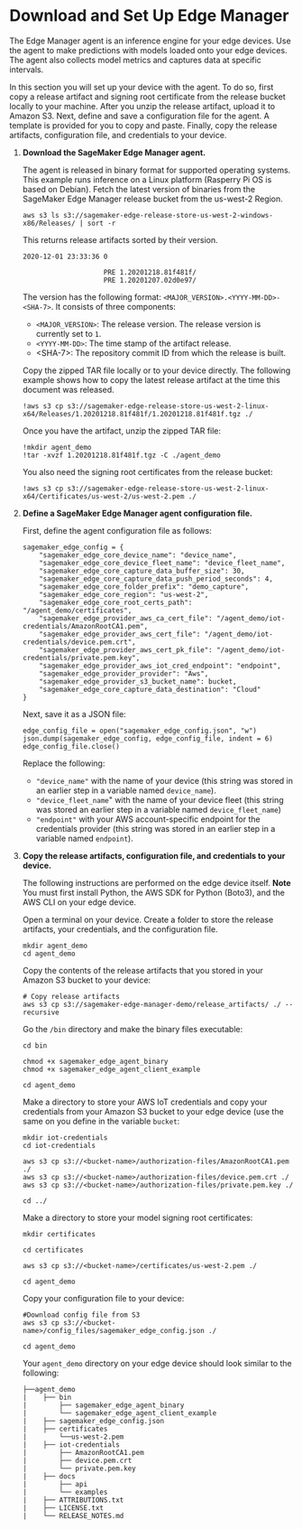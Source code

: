 # Download and Set Up Edge Manager<a name="edge-getting-started-step4"></a>

The Edge Manager agent is an inference engine for your edge devices\. Use the agent to make predictions with models loaded onto your edge devices\. The agent also collects model metrics and captures data at specific intervals\.



In this section you will set up your device with the agent\. To do so, first copy a release artifact and signing root certificate from the release bucket locally to your machine\. After you unzip the release artifact, upload it to Amazon S3\. Next, define and save a configuration file for the agent\. A template is provided for you to copy and paste\. Finally, copy the release artifacts, configuration file, and credentials to your device\.

1. **Download the SageMaker Edge Manager agent\.**

   The agent is released in binary format for supported operating systems\. This example runs inference on a Linux platform \(Rasperry Pi OS is based on Debian\)\. Fetch the latest version of binaries from the SageMaker Edge Manager release bucket from the us\-west\-2 Region\.

   ```
   aws s3 ls s3://sagemaker-edge-release-store-us-west-2-windows-x86/Releases/ | sort -r
   ```

   This returns release artifacts sorted by their version\.

   ```
   2020-12-01 23:33:36 0 
   
                       PRE 1.20201218.81f481f/
                       PRE 1.20201207.02d0e97/
   ```

   The version has the following format: `<MAJOR_VERSION>.<YYYY-MM-DD>-<SHA-7>`\. It consists of three components:
   + `<MAJOR_VERSION>`: The release version\. The release version is currently set to `1`\.
   + `<YYYY-MM-DD>`: The time stamp of the artifact release\.
   + <SHA\-7>: The repository commit ID from which the release is built\.

   Copy the zipped TAR file locally or to your device directly\. The following example shows how to copy the latest release artifact at the time this document was released\.

   ```
   !aws s3 cp s3://sagemaker-edge-release-store-us-west-2-linux-x64/Releases/1.20201218.81f481f/1.20201218.81f481f.tgz ./
   ```

   Once you have the artifact, unzip the zipped TAR file:

   ```
   !mkdir agent_demo
   !tar -xvzf 1.20201218.81f481f.tgz -C ./agent_demo
   ```

   You also need the signing root certificates from the release bucket:

   ```
   !aws s3 cp s3://sagemaker-edge-release-store-us-west-2-linux-x64/Certificates/us-west-2/us-west-2.pem ./
   ```

1. **Define a SageMaker Edge Manager agent configuration file\.**

   First, define the agent configuration file as follows:

   ```
   sagemaker_edge_config = {
       "sagemaker_edge_core_device_name": "device_name",
       "sagemaker_edge_core_device_fleet_name": "device_fleet_name",
       "sagemaker_edge_core_capture_data_buffer_size": 30,
       "sagemaker_edge_core_capture_data_push_period_seconds": 4,
       "sagemaker_edge_core_folder_prefix": "demo_capture",
       "sagemaker_edge_core_region": "us-west-2",
       "sagemaker_edge_core_root_certs_path": "/agent_demo/certificates",
       "sagemaker_edge_provider_aws_ca_cert_file": "/agent_demo/iot-credentials/AmazonRootCA1.pem",
       "sagemaker_edge_provider_aws_cert_file": "/agent_demo/iot-credentials/device.pem.crt",
       "sagemaker_edge_provider_aws_cert_pk_file": "/agent_demo/iot-credentials/private.pem.key",
       "sagemaker_edge_provider_aws_iot_cred_endpoint": "endpoint",
       "sagemaker_edge_provider_provider": "Aws",
       "sagemaker_edge_provider_s3_bucket_name": bucket,
       "sagemaker_edge_core_capture_data_destination": "Cloud"
   }
   ```

   Next, save it as a JSON file:

   ```
   edge_config_file = open("sagemaker_edge_config.json", "w")
   json.dump(sagemaker_edge_config, edge_config_file, indent = 6)
   edge_config_file.close()
   ```

   Replace the following:
   + `"device_name"` with the name of your device \(this string was stored in an earlier step in a variable named `device_name`\)\.
   + `"device_fleet_name`" with the name of your device fleet \(this string was stored an earlier step in a variable named `device_fleet_name`\)
   + `"endpoint"` with your AWS account\-specific endpoint for the credentials provider \(this string was stored in an earlier step in a variable named `endpoint`\)\.

1. **Copy the release artifacts, configuration file, and credentials to your device\.**

   The following instructions are performed on the edge device itself\.
**Note**  
You must first install Python, the AWS SDK for Python \(Boto3\), and the AWS CLI on your edge device\. 

   Open a terminal on your device\. Create a folder to store the release artifacts, your credentials, and the configuration file\.

   ```
   mkdir agent_demo
   cd agent_demo
   ```

   Copy the contents of the release artifacts that you stored in your Amazon S3 bucket to your device:

   ```
   # Copy release artifacts 
   aws s3 cp s3://sagemaker-edge-manager-demo/release_artifacts/ ./ --recursive
   ```

   Go the `/bin` directory and make the binary files executable:

   ```
   cd bin
   
   chmod +x sagemaker_edge_agent_binary
   chmod +x sagemaker_edge_agent_client_example
   
   cd agent_demo
   ```

   Make a directory to store your AWS IoT credentials and copy your credentials from your Amazon S3 bucket to your edge device \(use the same on you define in the variable `bucket`:

   ```
   mkdir iot-credentials
   cd iot-credentials
   
   aws s3 cp s3://<bucket-name>/authorization-files/AmazonRootCA1.pem ./
   aws s3 cp s3://<bucket-name>/authorization-files/device.pem.crt ./
   aws s3 cp s3://<bucket-name>/authorization-files/private.pem.key ./
   
   cd ../
   ```

   Make a directory to store your model signing root certificates:

   ```
   mkdir certificates
   
   cd certificates
   
   aws s3 cp s3://<bucket-name>/certificates/us-west-2.pem ./
   
   cd agent_demo
   ```

   Copy your configuration file to your device:

   ```
   #Download config file from S3
   aws s3 cp s3://<bucket-name>/config_files/sagemaker_edge_config.json ./
   
   cd agent_demo
   ```

   Your `agent_demo` directory on your edge device should look similar to the following:

   ```
   ├──agent_demo
   |    ├── bin
   |        ├── sagemaker_edge_agent_binary
   |        └── sagemaker_edge_agent_client_example
   |    ├── sagemaker_edge_config.json
   |    ├── certificates
   |        └──us-west-2.pem
   |    ├── iot-credentials
   |        ├── AmazonRootCA1.pem
   |        ├── device.pem.crt
   |        └── private.pem.key
   |    ├── docs
   |        ├── api
   |        └── examples
   |    ├── ATTRIBUTIONS.txt
   |    ├── LICENSE.txt  
   |    └── RELEASE_NOTES.md
   ```